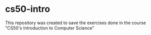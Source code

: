 # cs50-intro
This repository was created to save the exercises done in the course "CS50's Introduction to Computer Science"
